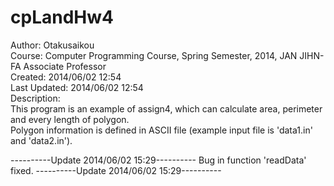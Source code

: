 cpLandHw4
=========
Author: Otakusaikou<br>
Course: Computer Programming Course, Spring Semester, 2014, JAN JIHN-FA Associate Professor <br>
Created: 2014/06/02 12:54<br>
Last Updated: 2014/06/02 12:54<br>
Description: <br>
 This program is an example of assign4, which can calculate area, perimeter and every length of polygon.<br>
 Polygon information is defined in ASCII file (example input file is 'data1.in' and 'data2.in').
 
----------Update 2014/06/02 15:29----------
Bug in function 'readData' fixed.
----------Update 2014/06/02 15:29----------
 

